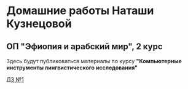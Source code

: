 # Домашние работы Наташи Кузнецовой
## ОП "Эфиопия и арабский мир", 2 курс


Здесь будут публиковаться материалы по курсу **"Компьютерные инструменты лингвистического исследования"**


[ДЗ №1](dotpointnet.github.io/README.md/dz1/.nk.md)


